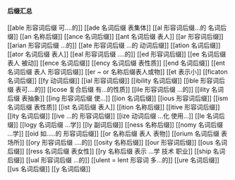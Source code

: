 #### 后缀汇总
[[able  形容词后缀 可....的]]
[[ade 名词后缀 表集体]]
[[al 形容词后缀...的 名词后缀]]
[[an 名称后缀]]
[[ance 名词后缀]]
[[ant 名词后缀 表人]]
[[ar 形容词后缀]]
[[arian 形容词后缀  ...的]]
[[ate 形容词后缀  ...的 动词后缀]]
[[ation 名词后缀]]
[[ator 名词后缀 表人]]
[[eal 形容词后缀 ....的]]
[[ed 形容词后缀]]
[[ee 名词后缀 表人 被动]]
[[ence 名词后缀]]
[[ency 名词后缀 表性质]]
[[end 名词后缀]]
[[ent 名词后缀  表人 形容词后缀]]
[[er  ~ or 名称后缀表人或物]]
[[et 表示小]]
[[ficaton 名词后缀]]
[[fy 动词后缀]]
[[ial 形容词后缀]]
[[ibility 名词后缀]]
[[ible 形容词后缀 表可....的]]
[[icose 复合后缀 有...的性质]]
[[ile 形容词后缀  ...的]]
[[ility 名词后缀 表抽象]]
[[ing 形容词后缀  使...]]
[[ion  名词后缀]]
[[ious 形容词后缀]]
[[ism 名词后缀 表性质]]
[[ist  名词后缀 表人]]
[[ition 名称后缀]]
[[itive 形容词后缀]]
[[ity 名词后缀]]
[[ive ...的 形容词后缀]]
[[ize 动词后缀 ...化 使用...]]
[[le 名词后缀]]
[[logy 名词后缀   ...学]]
[[ly 副词后缀]]
[[ness  名称后缀]]
[[nomy 名词后缀 ...学]]
[[oid  如.....的 形容词后缀]]
[[or 名称后缀 表人 表物]]
[[orium 名词后缀 表场所]]
[[ory 形容词后缀 ....的]]
[[osity 名称后缀]]
[[our 形容词后缀]]
[[ous 名词后缀]]
[[ress 名词后缀 表女性]]
[[ry 名称后缀 表示 ...学 技术 职业]]
[[ship 名词后缀]]
[[ual 形容词后缀 ...的]]
[[ulent = lent 形容词 多...的]]
[[ure 名词后缀]]
[[us  名词后缀]]
[[y 名词后缀]]
